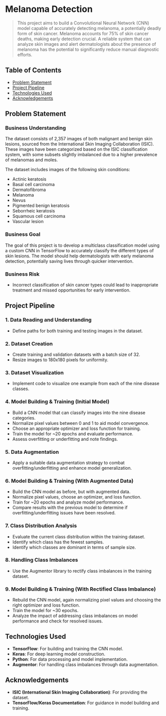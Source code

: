 # Melanoma Detection

> This project aims to build a Convolutional Neural Network (CNN) model capable of accurately detecting melanoma, a potentially deadly form of skin cancer. Melanoma accounts for 75% of skin cancer deaths, making early detection crucial. A reliable system that can analyze skin images and alert dermatologists about the presence of melanoma has the potential to significantly reduce manual diagnostic efforts.

## Table of Contents
- [Problem Statement](#problem-statement)
- [Project Pipeline](#project-pipeline)
- [Technologies Used](#technologies-used)
- [Acknowledgements](#acknowledgements)

## Problem Statement

### Business Understanding

The dataset consists of 2,357 images of both malignant and benign skin lesions, sourced from the International Skin Imaging Collaboration (ISIC). These images have been categorized based on the ISIC classification system, with some subsets slightly imbalanced due to a higher prevalence of melanomas and moles.

The dataset includes images of the following skin conditions:

- Actinic keratosis
- Basal cell carcinoma
- Dermatofibroma
- Melanoma
- Nevus
- Pigmented benign keratosis
- Seborrheic keratosis
- Squamous cell carcinoma
- Vascular lesion

### Business Goal

The goal of this project is to develop a multiclass classification model using a custom CNN in TensorFlow to accurately classify the different types of skin lesions. The model should help dermatologists with early melanoma detection, potentially saving lives through quicker intervention.

### Business Risk

- Incorrect classification of skin cancer types could lead to inappropriate treatment and missed opportunities for early intervention.

## Project Pipeline

### 1. Data Reading and Understanding
- Define paths for both training and testing images in the dataset.
  
### 2. Dataset Creation
- Create training and validation datasets with a batch size of 32.
- Resize images to 180x180 pixels for uniformity.

### 3. Dataset Visualization
- Implement code to visualize one example from each of the nine disease classes.

### 4. Model Building & Training (Initial Model)
- Build a CNN model that can classify images into the nine disease categories.
- Normalize pixel values between 0 and 1 to aid model convergence.
- Choose an appropriate optimizer and loss function for training.
- Train the model for ~20 epochs and evaluate performance.
- Assess overfitting or underfitting and note findings.

### 5. Data Augmentation
- Apply a suitable data augmentation strategy to combat overfitting/underfitting and enhance model generalization.

### 6. Model Building & Training (With Augmented Data)
- Build the CNN model as before, but with augmented data.
- Normalize pixel values, choose an optimizer, and loss function.
- Train for ~20 epochs and analyze model performance.
- Compare results with the previous model to determine if overfitting/underfitting issues have been resolved.

### 7. Class Distribution Analysis
- Evaluate the current class distribution within the training dataset.
- Identify which class has the fewest samples.
- Identify which classes are dominant in terms of sample size.

### 8. Handling Class Imbalances
- Use the Augmentor library to rectify class imbalances in the training dataset.

### 9. Model Building & Training (With Rectified Class Imbalance)
- Rebuild the CNN model, again normalizing pixel values and choosing the right optimizer and loss function.
- Train the model for ~30 epochs.
- Analyze the impact of addressing class imbalances on model performance and check for resolved issues.

## Technologies Used

- **TensorFlow**: For building and training the CNN model.
- **Keras**: For deep learning model construction.
- **Python**: For data processing and model implementation.
- **Augmentor**: For handling class imbalances through data augmentation.

## Acknowledgements

- **ISIC (International Skin Imaging Collaboration)**: For providing the dataset.
- **TensorFlow/Keras Documentation**: For guidance in model building and training.
